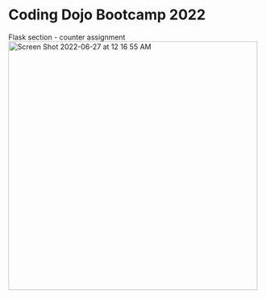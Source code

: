 # Coding Dojo Bootcamp 2022
Flask section - counter assignment
<img width="494" alt="Screen Shot 2022-06-27 at 12 16 55 AM" src="https://user-images.githubusercontent.com/99504059/175872067-bd8ae102-7d69-4f8e-9bb9-c65e2bc2b28c.png">
